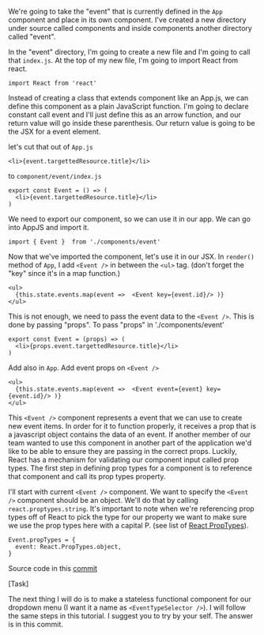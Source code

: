 We're going to take the "event" that is currently defined in the `App` component and place in its own component. I've created a new directory under source called components and inside components another directory called "event".

In the "event" directory, I'm going to create a new file and I'm going to call that `index.js`. At the top of my new file, I'm going to import React from react.

```
import React from 'react'
```

Instead of creating a class that extends component like an App.js, we can define this component as a plain JavaScript function. I'm going to declare constant call event and I'll just define this as an arrow function, and our return value will go inside these parenthesis. Our return value is going to be the JSX for a event element.

let's cut that out of `App.js`
```
<li>{event.targettedResource.title}</li>
```
to `component/event/index.js`
```
export const Event = () => (
  <li>{event.targettedResource.title}</li>
)
```
We need to export our component, so we can use it in our app. We can go into AppJS and import it.
```
import { Event }  from './components/event'
```
Now that we've imported the component, let's use it in our JSX. In `render()` method of `App`, I add `<Event />` in between the `<ul>` tag. (don't forget the "key" since it's in a map function.)
```
<ul>
  {this.state.events.map(event =>  <Event key={event.id}/> )}
</ul>
```
This is not enough, we need to pass the event data to the `<Event />`. This is done by passing "props".
To pass "props" in './components/event'
```
export const Event = (props) => (
  <li>{props.event.targettedResource.title}</li>
)
```
Add also in `App`. Add event props on `<Event />`
```
<ul>
  {this.state.events.map(event =>  <Event event={event} key={event.id}/> )}
</ul>
```

This `<Event />` component represents a event that we can use to create new event items. In order for it to function properly, it receives a prop that is a javascript object contains the data of an event. If another member of our team wanted to use this component in another part of the application we'd like to be able to ensure they are passing in the correct props. Luckily, React has a mechanism for validating our component input called prop types. The first step in defining prop types for a component is to reference that component and call its prop types property.

I'll start with current `<Event />` component. We want to specify the `<Event />` component should be an object. We'll do that by calling `react.proptypes.string`. It's important to note when we're referencing prop types off of React to pick the type for our property we want to make sure we use the prop types here with a capital P. (see list of [React PropTypes](https://facebook.github.io/react/docs/typechecking-with-proptypes.html)).

```
Event.propTypes = {
  event: React.PropTypes.object,
}
```
Source code in this [commit](https://github.com/sysrep/time-viz/commit/46a8c31323889bf07e8d182dc44fb021767f80fd)

[Task]

The next thing I will do is to make a stateless functional component for our dropdown menu (I want it a name as `<EventTypeSelector />`). I will follow the same steps in this tutorial. I suggest you to try by your self. The answer is in this commit.


